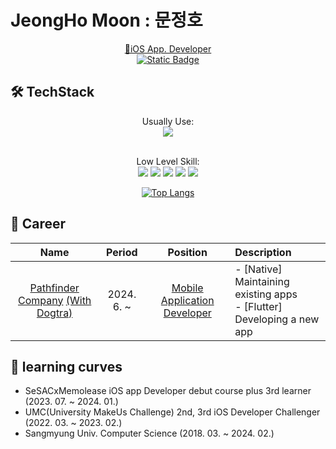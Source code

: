# JeongHo Moon : 문정호
<div align="center">
<a href="https://apps.apple.com/kr/developer/jeongho-moon/id1711312979"> 🍎iOS App. Developer</a></br>
<a href="https://programming-ilwat.tistory.com/"><img alt="Static Badge" src="https://img.shields.io/badge/TechBlog-red?style=plastic&logo=Tistory"></a></br>
</div>






## 🛠 TechStack
<div align="center">
Usually Use:</br>
<img src="https://img.shields.io/badge/Swift-F05138?style=plastic&logo=Swift&logoColor=white"/></a></br></br>

Low Level Skill:</br>
<img src="https://img.shields.io/badge/C-A8B9CC?style=plastic&logo=C&logoColor=white"/></a>
<img src="https://img.shields.io/badge/C++-00599C?style=plastic&logo=c%2b%2b&logoColor=white"/></a>
<img src="https://img.shields.io/badge/Java-007396?style=plastic&logo=Java&logoColor=white"/></a>
<img src="https://img.shields.io/badge/MySQL-4479A1?style=plastic&logo=MySQL&logoColor=white"/></a>
<img src="https://img.shields.io/badge/Python-3776AB?style=plastic&logo=Python&logoColor=white"/></a>

[![Top Langs](https://github-readme-stats.vercel.app/api/top-langs/?username=ILWAT)](https://github.com/ILWAT)
</div>

## 💼 Career
|Name|Period|Position|Description|
|:--:|:----:|:------:|:---------|
|[Pathfinder Company](https://dogtrapathfinder.com/)  [(With Dogtra)](https://dogtra.com/)|2024. 6. ~ |[Mobile Application Developer](https://apps.apple.com/us/developer/dogtra/id887768215)| - [Native] Maintaining existing apps <!--<br>  - new features <br> - --><br> - [Flutter] Developing a new app |

## 🏃 learning curves
- SeSACxMemolease iOS app Developer debut course plus 3rd learner (2023. 07. ~ 2024. 01.)
- UMC(University MakeUs Challenge) 2nd, 3rd iOS Developer Challenger (2022. 03. ~ 2023. 02.)
- Sangmyung Univ. Computer Science (2018. 03. ~ 2024. 02.)

<!--
## Released APP.
### [MapMory](https://apps.apple.com/kr/app/mapmory/id6470199900)/[Github]()

-->


<!--
**ILWAT/ILWAT** is a ✨ _special_ ✨ repository because its `README.md` (this file) appears on your GitHub profile.
## 💻 project


Here are some ideas to get you started:

- 🔭 I’m currently working on ...
- 🌱 I’m currently learning ...
- 👯 I’m looking to collaborate on ...
- 🤔 I’m looking for help with ...
- 💬 Ask me about ...
- 📫 How to reach me: ...
- 😄 Pronouns: ...
- ⚡ Fun fact: ...
-->
<!--<a href="버튼을 눌렀을 때 이동할 링크" target="_blank"><img src="https://img.shields.io/badge/뱃지레이블-배경색?style=뱃지모양&logo=로고&logoColor=로고색상"/></a>-->
